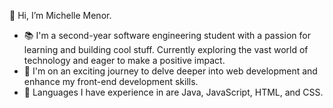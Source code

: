👋 Hi, I’m Michelle Menor.

- 📚 I'm a second-year software engineering student with a passion for learning and building cool stuff. Currently exploring the vast world of technology and eager to make a positive impact.
- 🌱 I'm on an exciting journey to delve deeper into web development and enhance my front-end development skills. 
- 🔧 Languages I have experience in are Java, JavaScript, HTML, and CSS.

<!---
michellerosem/michellerosem is a ✨ special ✨ repository because its `README.md` (this file) appears on your GitHub profile.
You can click the Preview link to take a look at your changes.
--->

